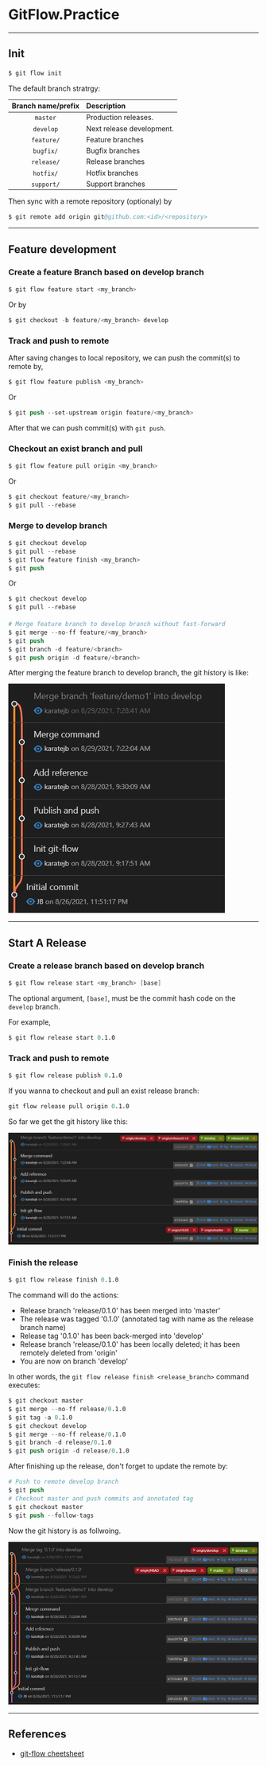 # GitFlow.Practice

---
## Init

```s
$ git flow init
```

The default branch stratrgy:

| Branch name/prefix | Description |
|:------------------:|:------------|
| `master` | Production releases. |
| `develop` | Next release development. |
| `feature/` | Feature branches |
| `bugfix/` | Bugfix branches |
| `release/` | Release branches |
| `hotfix/` | Hotfix branches |
| `support/` | Support branches |


Then sync with a remote repository (optionaly) by

```s
$ git remote add origin git@github.com:<id>/<repository>
```


---
## Feature development


### Create a feature Branch based on develop branch

```s
$ git flow feature start <my_branch>
```

Or by

```s
$ git checkout -b feature/<my_branch> develop
```



### Track and push to remote

After saving changes to local repository, we can push the commit(s) to remote by,

```s
$ git flow feature publish <my_branch>
```

Or

```s
$ git push --set-upstream origin feature/<my_branch>
```

After that we can push commit(s) with `git push`.


### Checkout an exist branch and pull

```s
$ git flow feature pull origin <my_branch>
```

Or

```s
$ git checkout feature/<my_branch>
$ git pull --rebase
```


### Merge to develop branch

```s
$ git checkout develop
$ git pull --rebase
$ git flow feature finish <my_branch>
$ git push
```

Or

```s
$ git checkout develop
$ git pull --rebase

# Merge feature branch to develop branch without fast-forward
$ git merge --no-ff feature/<my_branch>
$ git push
$ git branch -d feature/<branch>
$ git push origin -d feature/<branch> 
```


After merging the feature branch to develop branch, the git history is like:

![](assets/merge-feature-to-develop.jpg)



***
## Start A Release

### Create a release branch based on develop branch

```s
$ git flow release start <my_branch> [base]
```

The optional argument, `[base]`, must be the commit hash code on the `develop` branch.


For example,

```s
$ git flow release start 0.1.0
```


### Track and push to remote

```s
$ git flow release publish 0.1.0
```


If you wanna to checkout and pull an exist release branch:

```s
git flow release pull origin 0.1.0
```

So far we get the git history like this:

![](assets/release-created.jpg)



### Finish the release

```s
$ git flow release finish 0.1.0
```

The command will do the actions:

- Release branch 'release/0.1.0' has been merged into 'master'
- The release was tagged '0.1.0' (annotated tag with name as the release branch name)
- Release tag '0.1.0' has been back-merged into 'develop'
- Release branch 'release/0.1.0' has been locally deleted; it has been remotely deleted from 'origin'
- You are now on branch 'develop'


In other words, the `git flow release finish <release_branch>` command executes:

```s
$ git checkout master
$ git merge --no-ff release/0.1.0
$ git tag -a 0.1.0
$ git checkout develop
$ git merge --no-ff release/0.1.0
$ git branch -d release/0.1.0
$ git push origin -d release/0.1.0
```


After finishing up the release, don't forget to update the remote by:

```s
# Push to remote develop branch
$ git push
# Checkout master and push commits and annotated tag
$ git checkout master
$ git push --follow-tags
```


Now the git history is as follwoing.

![](assets/release-finished.jpg)




---
## References

- [git-flow cheetsheet](https://danielkummer.github.io/git-flow-cheatsheet/)

